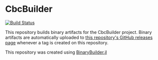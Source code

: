 # CbcBuilder

[![Build Status](https://travis-ci.org/juan-pablo-vielma/CbcBuilder.svg?branch=master)](https://travis-ci.org/juan-pablo-vielma/CbcBuilder)

This repository builds binary artifacts for the CbcBuilder project. Binary artifacts are automatically uploaded to
[this repository's GitHub releases page](https://github.com/juan-pablo-vielma/CbcBuilder/releases) whenever a tag is created
on this repository.

This repository was created using [BinaryBuilder.jl](https://github.com/JuliaPackaging/BinaryBuilder.jl)

